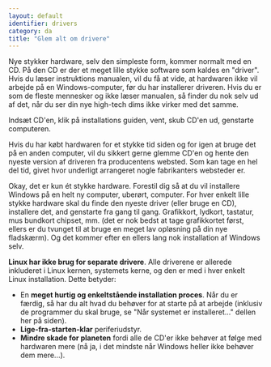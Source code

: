 ```yaml
---
layout: default
identifier: drivers
category: da
title: "Glem alt om drivere"
---
```


Nye stykker hardware, selv den simpleste form, kommer normalt med en CD. På den CD er der et meget lille stykke software som kaldes en "driver". Hvis du læser instruktions manualen, vil du få at vide, at hardwaren ikke vil arbejde på en Windows-computer, før du har installerer driveren. Hvis du er som de fleste mennesker og ikke læser manualen, så finder du nok selv ud af det, når du ser din nye high-tech dims ikke virker med det samme.

Indsæt CD'en, klik på installations guiden, vent, skub CD'en ud, genstarte computeren.

Hvis du har købt hardwaren for et stykke tid siden og for igen at bruge det på en anden computer, vil du sikkert gerne glemme CD'en og hente den nyeste version af driveren fra producentens websted. Som kan tage en hel del tid, givet hvor underligt arrangeret nogle fabrikanters websteder er.

Okay, det er kun ét stykke hardware. Forestil dig så at du vil installere Windows på en helt ny computer, uberørt, computer. For hver enkelt lille stykke hardware skal du finde den nyeste driver (eller bruge en CD), installere det, and genstarte fra gang til gang. Grafikkort, lydkort, tastatur, mus bundkort chipset, mm. (det er nok bedst at tage grafikkortet først, ellers er du tvunget til at bruge en meget lav opløsning på din nye fladskærm). Og det kommer efter en ellers lang nok installation af Windows selv.

<b>Linux har ikke brug for separate drivere</b>. Alle driverene er allerede inkluderet i Linux kernen, systemets kerne, og den er med i hver enkelt Linux installation. Dette betyder:

<ul>
<li>En <b>meget hurtig og enkeltstående installation proces</b>. Når du er færdig, så har du alt hvad du behøver for at starte på at arbejde (inklusiv de programmer du skal bruge, se "Når systemet er installeret..." dellen her på siden).</li>
<li><b>Lige-fra-starten-klar</b> periferiudstyr.</li>
<li><b>Mindre skade for planeten</b> fordi alle de CD'er ikke behøver at følge med hardwaren mere (nå ja, i det mindste når Windows heller ikke behøver dem mere...).</li>
</ul>




